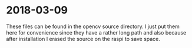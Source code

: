 # 2018-03-09

These files can be found in the opencv source directory. I just put them
here for convenience since they have a rather long path and also because
after installation I erased the source on the raspi to save space.
